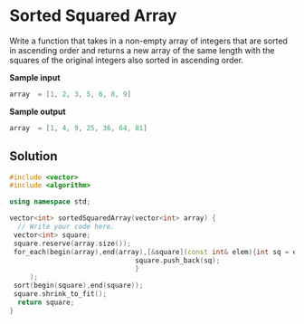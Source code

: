 # Sorted Squared Array

Write a function that takes in a non-empty array of integers that are sorted
in ascending order and returns a new array of the same length with the squares
of the original integers also sorted in ascending order.

**Sample input**

```C++
array  = [1, 2, 3, 5, 6, 8, 9]
```

**Sample output**

```C++
array  = [1, 4, 9, 25, 36, 64, 81]
```

## Solution

```C++
#include <vector>
#include <algorithm>

using namespace std;

vector<int> sortedSquaredArray(vector<int> array) {
  // Write your code here.
 vector<int> square;
 square.reserve(array.size());
 for_each(begin(array),end(array),[&square](const int& elem){int sq = elem*elem;
                               square.push_back(sq);
                               }
     );
 sort(begin(square),end(square));
 square.shrink_to_fit();
  return square;
}

```
